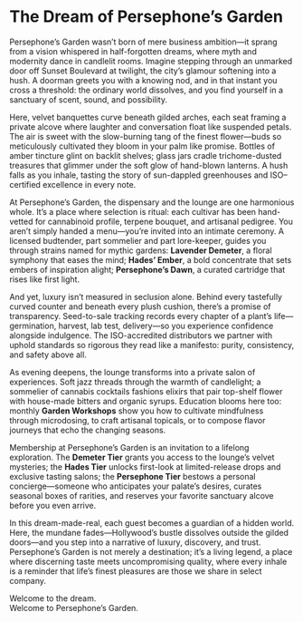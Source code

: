 # The Dream of Persephone’s Garden

Persephone’s Garden wasn’t born of mere business ambition—it sprang from a vision whispered in half-forgotten dreams, where myth and modernity dance in candlelit rooms. Imagine stepping through an unmarked door off Sunset Boulevard at twilight, the city’s glamour softening into a hush. A doorman greets you with a knowing nod, and in that instant you cross a threshold: the ordinary world dissolves, and you find yourself in a sanctuary of scent, sound, and possibility.

Here, velvet banquettes curve beneath gilded arches, each seat framing a private alcove where laughter and conversation float like suspended petals. The air is sweet with the slow-burning tang of the finest flower—buds so meticulously cultivated they bloom in your palm like promise. Bottles of amber tincture glint on backlit shelves; glass jars cradle trichome-dusted treasures that glimmer under the soft glow of hand-blown lanterns. A hush falls as you inhale, tasting the story of sun-dappled greenhouses and ISO–certified excellence in every note.

At Persephone’s Garden, the dispensary and the lounge are one harmonious whole. It’s a place where selection is ritual: each cultivar has been hand-vetted for cannabinoid profile, terpene bouquet, and artisanal pedigree. You aren’t simply handed a menu—you’re invited into an intimate ceremony. A licensed budtender, part sommelier and part lore-keeper, guides you through strains named for mythic gardens: **Lavender Demeter**, a floral symphony that eases the mind; **Hades’ Ember**, a bold concentrate that sets embers of inspiration alight; **Persephone’s Dawn**, a curated cartridge that rises like first light.

And yet, luxury isn’t measured in seclusion alone. Behind every tastefully curved counter and beneath every plush cushion, there’s a promise of transparency. Seed-to-sale tracking records every chapter of a plant’s life—germination, harvest, lab test, delivery—so you experience confidence alongside indulgence. The ISO-accredited distributors we partner with uphold standards so rigorous they read like a manifesto: purity, consistency, and safety above all.

As evening deepens, the lounge transforms into a private salon of experiences. Soft jazz threads through the warmth of candlelight; a sommelier of cannabis cocktails fashions elixirs that pair top-shelf flower with house-made bitters and organic syrups. Education blooms here too: monthly **Garden Workshops** show you how to cultivate mindfulness through microdosing, to craft artisanal topicals, or to compose flavor journeys that echo the changing seasons.

Membership at Persephone’s Garden is an invitation to a lifelong exploration. The **Demeter Tier** grants you access to the lounge’s velvet mysteries; the **Hades Tier** unlocks first-look at limited-release drops and exclusive tasting salons; the **Persephone Tier** bestows a personal concierge—someone who anticipates your palate’s desires, curates seasonal boxes of rarities, and reserves your favorite sanctuary alcove before you even arrive.

In this dream-made-real, each guest becomes a guardian of a hidden world. Here, the mundane fades—Hollywood’s bustle dissolves outside the gilded doors—and you step into a narrative of luxury, discovery, and trust. Persephone’s Garden is not merely a destination; it’s a living legend, a place where discerning taste meets uncompromising quality, where every inhale is a reminder that life’s finest pleasures are those we share in select company.

Welcome to the dream.  
Welcome to Persephone’s Garden.
